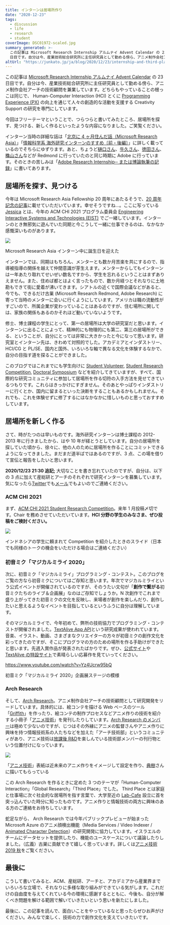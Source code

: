 ```yaml
---
title: インターンは居場所作り
date: "2020-12-23"
tags:
  - discussion
  - life
  - research
  - student
coverImage: DSC01972-scaled.jpg
summary_generated: >-
  この記事は Microsoft Research Internship アルムナイ Advent Calendar の 23
  日目です。自分は今、産業技術総合研究所に主任研究員として勤める傍ら、アニメ制作会社アーチの技術顧問を兼業しています。どちらもやっていることの根っこは...
altUrl: "https://junkato.jp/ja/blog/2020/12/23/internship-and-third-place"
---
```


この記事は [Microsoft Research Internship アルムナイ Advent Calendar](https://adventar.org/calendars/5107) の 23 日目です。自分は今、産業技術総合研究所に主任研究員として勤める傍ら、アニメ制作会社アーチの技術顧問を兼業しています。どちらもやっていることの根っこは同じで、 Human-Computer Interaction (HCI) とくに [Programming Experience (PX)](https://sigpx.org/) の向上を通じて人々の創造的な活動を支援する Creativity Support の研究を専門にしています。

今回はフリーテーマということで、つらつらと書いてみたところ、居場所を探す、見つける、新しく作るといったような内容になりました。ご笑覧ください。

インターン当時の詳細な話は「[北京に 4 ヶ月住んだ話（Microsoft Research Asia）](/ja/posts/2014-12-12-4-months-in-beijing-microsoft-research-asia)」「[情報科学系 海外研究インターンのすすめ〔前](/ja/posts/2015-06-29-cs-research-internship-abroad)[・後編〕](/ja/posts/2015-06-30-cs-research-internship-abroad-2)」に詳しく載っているのでそちらにゆずります。あと、ちょうど[樋口さん](https://keihigu.github.io/)、[牛久さん](https://yoshitakaushiku.net/index_ja.html)、[徳田さん](https://ytokuda.github.io/)、[穐山さん](https://www.soramichi.jp/index_j.html)などが Redmond に行っていたのと同じ時期に Adobe に行っています。そのときの苦しみは「[Adobe Research Internship─ または博論執筆の記録](/ja/posts/2017-12-08-adobe-research-internship-seattle-and-dissertation)」に書いてあります。

## 居場所を探す、見つける

今年は Microsoft Research Asia Fellowship 20 周年にあたるそうで、[20 周年記念の記事](https://www.microsoft.com/en-us/research/lab/microsoft-research-asia/articles/a-story-that-has-lasted-twenty-years-a-fellowship-that-has-changed-a-group-of-people-2/)に載せていただいています。幸せそうですね…。ここに写っている [Jessica](https://apps4cloud.bgu.ac.il/cauchard/) とは、今年の ACM CHI 2021 プログラム委員会 [Engineering Interactive Systems and Technologies (EIST)](https://chi2021.acm.org/for-authors/presenting/papers/selecting-a-subcommittee#Engineering-Interactive-Systems-and-Technologies) でご一緒しています。インターンのとき無邪気に遊んでいた同期と今こうして一緒に仕事できるのは、なかなか感慨深いものがあります。

[![](/images/DSC01972-1024x680.jpg)](https://www.microsoft.com/en-us/research/lab/microsoft-research-asia/articles/a-story-that-has-lasted-twenty-years-a-fellowship-that-has-changed-a-group-of-people-2/)

Microsoft Research Asia インターン中に誕生日を迎えた

インターンでは、同期はもちろん、メンターとも数か月苦楽を共にするので、指導被指導の関係を越えて仲間意識が芽生えます。メンターからしてもインターンは一年あたり取れてせいぜい数名ですから、学生を忘れるということはまずありえません。また、住めば都とはよく言ったもので、数か月経つとそれなりに土地勘もできて街に愛着が沸いてきます。シアトルの近くで国際会議などがあると、今でも、できるだけ古巣 (Microsoft Research Redmond, Adobe Research) に寄って当時のメンターに会いに行くようにしています。アメリカは職の流動性がすごいので、所属企業が変わっていることはあるのですが、住む場所に関しては、家族の関係もあるのかそれほど動いていないようです。

修士、博士課程の学生にとって、第一の居場所は大学の研究室だと思います。インターンに出ることによって、精神的にも物理的にも第二、第三の居場所ができる、ということが、自分にとっては非常に大きかったと今になって思います。研究室とインターン先は、きわめて対照的でした。アカデミアとインダストリー、HCI/CG と PL/SE、国内と国外、いろいろな軸で異なる文化を体験するなかで、自分の目指す道を探ることができました。

このブログではこれまでにも学生向けに [Student Volunteer](/ja/posts/2016-12-22-acm-student-volunteers), [Student Research Competition](/ja/posts/2014-05-04-acm-student-research-competition), [Doctoral Symposium](/ja/posts/2014-07-27-acm-doctoral-symposium-consortium) などを紹介してきていますが、すべて、国際的な研究コミュニティに参加して居場所を作る切符の入手方法を見せてきているつもりです。これらはきっかけにすぎません。そのあとやっぱりインダストリーに行くとか、国内に留まるといった決断をすることもあるかもしれません。それでも、これを体験せずに修了するにはなかなかに惜しいものと思っておすすめしています。

## 居場所を新しく作る

さて、時がたつのは早いものです。海外研究インターンは博士課程の 2012-2013 年に行きましたから、はや 10 年が経とうとしています。自分の居場所を探していた頃から、徐々に、他の人のために居場所を作ることにコミットできるようになってきました。まだまだ道半ばではあるのですが、3 点、この場を借りて宣伝と報告をしたいと思います。

**2020/12/23 21:30 追記;** 大切なことを書き忘れていたのですが、自分は、以下の 3 点に加えて産総研とアーチのそれぞれで研究インターンを募集しています。気になったら[Twitter](https://twitter.com/arcatdmz)でも[メール](https://junkato.jp/ja/#contact)でもよいのでご連絡ください。

### ACM CHI 2021

まず、[ACM CHI 2021 Student Research Competition](https://chi2021.acm.org/for-authors/students/student-research-competition)。来年 1 月投稿〆切です。Chair を務めさせていただいています。**HCI 分野の学生のみなさま、ぜひ投稿をご検討ください。**

[![](/images/uxtalk-kato-chi2021src-1024x576.png)](https://chi2021.acm.org/for-authors/students/student-research-competition)

インドネシアの学生に頼まれて Competition を紹介したときのスライド（日本でも同様のトークの機会をいただける場合はご連絡ください）

### 初音ミク「マジカルミライ 2020」

次に、初音ミク「マジカルミライ」プログラミング・コンテスト。このブログをご覧の方なら初音ミクについてはご存知と思います。年次でマジカルミライという公式イベントが開催されているのですが、そのうたい文句が「**創作で繋がる**初音ミクたちのライブ＆企画展」なのはご存知でしょうか。N 次創作でこれまで盛り上がってきた初音ミクの文化を反映し、来場者が創作を楽しんだり、創作したいと思えるようなイベントを目指しているというふうに自分は理解しています。

そのマジカルミライで、今年初めて、弊所の技術協力でプログラミング・コンテストが開催されました。[TextAlive App API](https://developer.textalive.jp/)という研究成果が使われています。音楽、イラスト、動画、さまざまなクリエイターの方々が初音ミクの創作文化を彩ってきたのですが、そこにプログラマの方のための場所を作る手助けができたと思います。先週入賞作品が発表されたばかりです。ぜひ、[公式サイト](https://magicalmirai.com/2020/procon/)や[TextAlive の特設サイト](https://developer.textalive.jp/events/magicalmirai2020/)で素晴らしい応募作を見ていってください。

https://www.youtube.com/watch?v=Yz4Ucrw95bQ

初音ミク「マジカルミライ 2020」企画展ステージの模様

### Arch Research

そして、[Arch Research](https://research.archinc.jp/)。アニメ制作会社アーチの技術顧問として研究開発をリードしています。具体的には、絵コンテを描ける Web ベースのツール「[Griffith](https://research.archinc.jp/griffith/)」を作ったり、絵コンテの制作プロセスなどアニメ作りの技術を紹介する小冊子「[アニメ技術](https://research.archinc.jp/anitech/)」を発刊したりしています。[Arch Research のメンバー](https://research.archinc.jp/members/)は極めて少ないのですが、じつはその外縁にアニメの監督さんやアニメ作りに興味を持つ情報技術系の人たちなどを加えた「アーチ技術部」というコミュニティがあり、アニメ技術は[放課後 R&D](https://research.archinc.jp/anitech/2019spring/research-club/)を楽しんでいる技術部メンバーの刊行物という位置付けになっています。

[![](/images/arch-research-twitter-hero-1024x341.jpg)](https://arch-research.booth.pm/)

「[アニメ技術](https://research.archinc.jp/anitech/)」表紙は近未来のアニメ作りをイメージして設定を作り、[典樹](https://tenju.jp/)さんに描いてもらっている

この Arch Research を作るときに定めた 3 つのテーマが「Human-Computer Interaction」「Global Research」「Third Place」でした。 Third Place とは家庭と仕事場に次ぐ社会的な居場所を指す言葉で、大学至近の [Lab-Cafe](http://lab-cafe.net/page/about) 設立に首を突っ込んでいた時分に知ったものです。アニメ作りと情報技術の両方に興味のある方のご連絡をお待ちしています。

蛇足ながら、 Arch Research では今年パブリックプレビューが始まった Microsoft Azure のアニメ顔検出機能（Media Services / Video Indexer / [Animated Character Detection](https://docs.microsoft.com/en-us/azure/media-services/video-indexer/animated-characters-recognition)）の研究開発に協力しています。イスラエルのチームにデータセットを提供したり、機能のユースケースについて議論したりしました。（広義）古巣に貢献できて嬉しく思っています。詳しくは[アニメ技術 2019 秋](https://research.archinc.jp/anitech/2019autumn/)をご覧ください。

## 最後に

こうして書いてみると、ACM、産総研、アーチと、アカデミアから産業界までいろいろな立場で、それなりに多様な取り組みができている気がします。これだけの自由度を与えてくれている今の環境に感謝するとともに、今後も、自分が解くべき問題を解ける範囲で解いていきたいという思いを新たにしました。

最後に、この記事を読んで、面白いことをやっているなと思ったらぜひお声がけください。みんなで楽しく、技術の力で創作文化を支えていきたいです。

